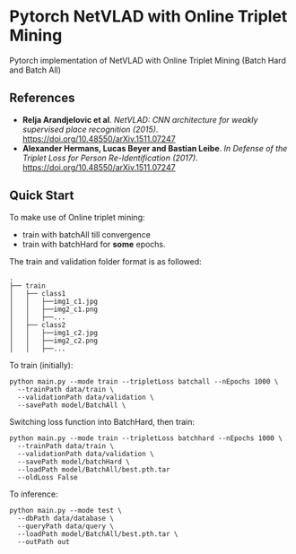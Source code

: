 # Pytorch NetVLAD with Online Triplet Mining
Pytorch implementation of NetVLAD with Online Triplet Mining (Batch Hard and Batch All)
## References
* **Relja Arandjelovic et al**. *NetVLAD: CNN architecture for weakly supervised place recognition (2015)*. https://doi.org/10.48550/arXiv.1511.07247 
* **Alexander Hermans, Lucas Beyer and Bastian Leibe**. *In Defense of the Triplet Loss for Person Re-Identification (2017)*. https://doi.org/10.48550/arXiv.1511.07247

## Quick Start
To make use of Online triplet mining:
- train with batchAll till convergence
- train with batchHard for **some** epochs.
  
The train and validation folder format is as followed:  
```
.
├── train            
│   ├── class1
│   │   ├──img1_c1.jpg
│   │   ├──img2_c1.png
│   │   ├──...
│   ├── class2
│   │   ├──img1_c2.jpg
│   │   ├──img2_c2.png
│   │   ├──...
```
To train (initially):
```
python main.py --mode train --tripletLoss batchall --nEpochs 1000 \
  --trainPath data/train \
  --validationPath data/validation \
  --savePath model/BatchAll \
```
Switching loss function into BatchHard, then train:
```
python main.py --mode train --tripletLoss batchhard --nEpochs 1000 \
  --trainPath data/train \
  --validationPath data/validation \
  --savePath model/batchHard \
  --loadPath model/BatchAll/best.pth.tar
  --oldLoss False
```
To inference:
```
python main.py --mode test \
  --dbPath data/database \
  --queryPath data/query \
  --loadPath model/BatchAll/best.pth.tar \
  --outPath out
```
